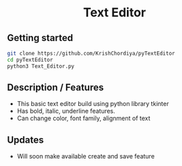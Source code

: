 <h1 align="center">Text Editor</h1>

## Getting started
```bash
git clone https://github.com/KrishChordiya/pyTextEditor
cd pyTextEditor
python3 Text_Editor.py
```

## Description / Features
- This basic text editor build using python library tkinter
- Has bold, italic, underline features.
- Can change color, font family, alignment of text

## Updates
- Will soon make available create and save feature
